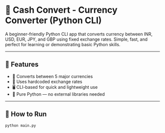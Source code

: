 # 💸 Cash Convert - Currency Converter (Python CLI)

A beginner-friendly Python CLI app that converts currency between INR, USD, EUR, JPY, and GBP using fixed exchange rates. Simple, fast, and perfect for learning or demonstrating basic Python skills.

---

## 🧠 Features

- 💱 Converts between 5 major currencies
- 🧮 Uses hardcoded exchange rates
- 🖥️ CLI-based for quick and lightweight use
- 🐍 Pure Python — no external libraries needed

---

## 🚀 How to Run

```bash
python main.py
